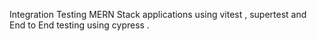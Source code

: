 Integration Testing MERN Stack applications using vitest , supertest and End to End testing using cypress . 
